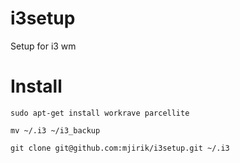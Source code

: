 i3setup
=======

Setup for i3 wm

Install
=======

    sudo apt-get install workrave parcellite

    mv ~/.i3 ~/i3_backup

    git clone git@github.com:mjirik/i3setup.git ~/.i3
